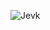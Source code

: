 ![Jevk](https://github-readme-stats.vercel.app/api?username=jevk&show_icons=true&theme=transparent)
